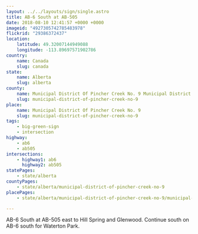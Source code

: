 ```yaml
---
layout: ../../layouts/sign/single.astro
title: AB-6 South at AB-505
date: 2018-08-10 12:41:57 +0000 +0000
imageid: "4927305742785483978"
flickrid: "29386372437"
location:
    latitude: 49.32007144949088
    longitude: -113.89697571902786
country:
    name: Canada
    slug: canada
state:
    name: Alberta
    slug: alberta
county:
    name: Municipal District Of Pincher Creek No. 9 Municipal District
    slug: municipal-district-of-pincher-creek-no-9
place:
    name: Municipal District Of Pincher Creek No. 9
    slug: municipal-district-of-pincher-creek-no-9
tags:
    - big-green-sign
    - intersection
highway:
    - ab6
    - ab505
intersections:
    - highway1: ab6
      highway2: ab505
statePages:
    - state/alberta
countyPages:
    - state/alberta/municipal-district-of-pincher-creek-no-9
placePages:
    - state/alberta/municipal-district-of-pincher-creek-no-9/municipal-district-of-pincher-creek-no-9

---
```

AB-6 South at AB-505 east to Hill Spring and Glenwood.  Continue south on AB-6 south for Waterton Park.